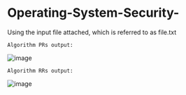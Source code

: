 # Operating-System-Security-

Using the input file attached, which is referred to as file.txt

``Algorithm PRs output:``


![image](https://user-images.githubusercontent.com/84410099/163497034-85f62b3b-db6a-417f-a09b-210f8b711afe.png)



``Algorithm RRs output:``

![image](https://user-images.githubusercontent.com/84410099/163497077-d2b323f2-7d38-4166-b2f1-60c36255ab30.png)
